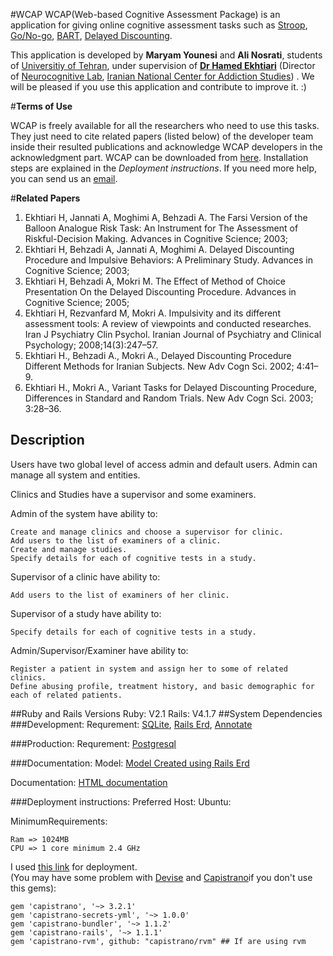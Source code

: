 #WCAP
  WCAP(Web-based Cognitive Assessment Package) is an application for giving online cognitive assessment tasks such as [Stroop](https://en.wikipedia.org/wiki/Stroop_effect), [Go/No-go](https://en.wikipedia.org/wiki/Go/no_go), [BART](http://www.cognitiveatlas.org/task/balloon_analogue_risk_task_%28bart%29), [Delayed Discounting](http://www.cognitiveatlas.org/task/balloon_analogue_risk_task_%28bart%29).
  
  This application is developed by **Maryam Younesi** and **Ali Nosrati**, students of [Universitiy of Tehran](http://ut.ac.ir), under        supervision of [**Dr Hamed Ekhtiari**](http://iricss.org/en/Pages/People/Hamed_Ekhtiari.aspx) (Director of [Neurocognitive Lab](http://incas.tums.ac.ir/find.php?item=1.220.127.fa), [Iranian National Center for Addiction Studies](http://incas.tums.ac.ir/index.php?slc_lang=en&sid=1)) . We will be pleased if you use this application and contribute to improve it. :)
  
#**Terms of Use**

WCAP is freely available for all the researchers who need to use this tasks. They just need to cite related papers (listed below) of the developer team inside their resulted publications and acknowledge WCAP developers in the acknowledgment part.  WCAP can be downloaded from [here](https://github.com/UTStudents/WCAP/archive/master.zip). Installation steps are explained in the *Deployment instructions*. If you need more help, you can send us an [email](mailto:f.b.yavari@gmail.com).


#**Related Papers**
1. Ekhtiari H, Jannati A, Moghimi A, Behzadi A. The Farsi Version of the Balloon Analogue Risk Task: An Instrument for The Assessment of Riskful-Decision Making. Advances in Cognitive Science; 2003; 
2. Ekhtiari H, Behzadi A, Jannati A, Moghimi A. Delayed Discounting Procedure and Impulsive Behaviors: A Preliminary Study. Advances in Cognitive Science; 2003; 
3. Ekhtiari H, Behzadi A, Mokri M. The Effect of Method of Choice Presentation On the Delayed Discounting Procedure. Advances in Cognitive Science; 2005; 
4. Ekhtiari H, Rezvanfard M, Mokri A. Impulsivity and its different assessment tools: A review of viewpoints and conducted researches. Iran J Psychiatry Clin Psychol. Iranian Journal of Psychiatry and Clinical Psychology; 2008;14(3):247–57. 
5. Ekhtiari H., Behzadi A., Mokri A., Delayed Discounting Procedure Different Methods for Iranian Subjects. New Adv Cogn Sci. 2002; 4:41–9. 
6. Ekhtiari H., Mokri A., Variant Tasks for Delayed Discounting Procedure, Differences in Standard and Random Trials. New Adv Cogn Sci. 2003; 3:28–36. 




## Description 
  Users have two global level of access admin and default users. Admin can manage all system and entities.
  
  Clinics and Studies have a supervisor and some examiners.
  
  Admin of the system have ability to:
  
    Create and manage clinics and choose a supervisor for clinic.
    Add users to the list of examiners of a clinic.
    Create and manage studies.
    Specify details for each of cognitive tests in a study.
  
  Supervisor of a clinic have ability to:
  
    Add users to the list of examiners of her clinic.
    
    
  Supervisor of a study have ability to:   
  
    Specify details for each of cognitive tests in a study.
    
  Admin/Supervisor/Examiner have ability to:
  
    Register a patient in system and assign her to some of related clinics.
    Define abusing profile, treatment history, and basic demographic for each of related patients.
    

##Ruby and Rails Versions 
  Ruby:
  V2.1
  Rails:
  V4.1.7
##System Dependencies
###Development:
  Requrement: 
    [SQLite](https://www.sqlite.org/),
    [Rails Erd](http://rails-erd.rubyforge.org),
    [Annotate](https://github.com/ctran/annotate_models)
    
###Production:
  Requrement:
    [Postgresql](http://www.postgresql.org/)
    
###Documentation:
  Model:
    [Model Created using Rails Erd](doc/erd.pdf)
    
  Documentation:
    [HTML documentation](doc/app/index.html)
    
###Deployment instructions:
  Preferred Host:
    Ubuntu:
    
  MinimumRequirements:
  
    Ram => 1024MB
    CPU => 1 core minimum 2.4 GHz
  
  I used [this link](https://gorails.com/deploy/ubuntu/12.04) for deployment.  
  (You may have some problem with [Devise](https://github.com/plataformatec/devise#I18n) and [Capistrano](https://github.com/capistrano/capistrano)if you don't use this gems):
  
    gem 'capistrano', '~> 3.2.1'
    gem 'capistrano-secrets-yml', '~> 1.0.0'
    gem 'capistrano-bundler', '~> 1.1.2'
    gem 'capistrano-rails', '~> 1.1.1'
    gem 'capistrano-rvm', github: "capistrano/rvm" ## If are using rvm

    
